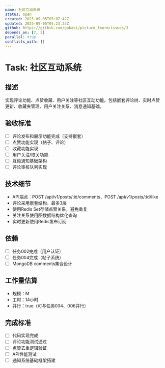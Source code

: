 ```yaml
---
name: 社区互动系统
status: open
created: 2025-09-05T05:07:42Z
updated: 2025-09-05T05:23:33Z
github: https://github.com/gakaki/picture_fourm/issues/3
depends_on: [7, 2]
parallel: true
conflicts_with: []
---
```


# Task: 社区互动系统

## 描述
实现评论功能、点赞收藏、用户关注等社区互动功能。包括嵌套评论树、实时点赞更新、收藏夹管理、用户关注关系、消息通知基础。

## 验收标准
- [ ] 评论发布和展示功能完成（支持嵌套）
- [ ] 点赞功能实现（帖子、评论）
- [ ] 收藏功能实现
- [ ] 用户关注/取关功能
- [ ] 互动通知基础架构
- [ ] 评论审核队列实现

## 技术细节
- API端点：POST /api/v1/posts/:id/comments、POST /api/v1/posts/:id/like
- 评论采用嵌套结构，最多3层
- 使用Redis Set存储点赞关系，避免重复
- 关注关系使用图数据结构优化查询
- 实时更新使用Redis发布订阅

## 依赖
- [ ] 任务002完成（用户认证）
- [ ] 任务004完成（帖子系统）
- [ ] MongoDB comments集合设计

## 工作量估算
- 规模：M
- 工时：14小时
- 并行：true（可与任务004、006并行）

## 完成标准
- [ ] 代码实现完成
- [ ] 评论功能测试通过
- [ ] 点赞去重逻辑验证
- [ ] API性能测试
- [ ] 通知系统基础框架搭建
